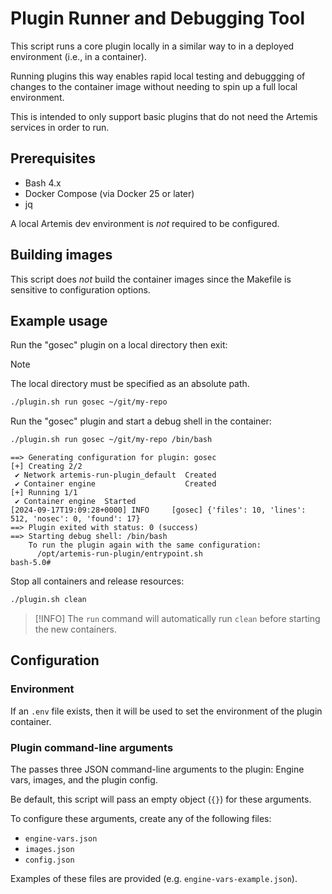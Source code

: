 # Plugin Runner and Debugging Tool

This script runs a core plugin locally in a similar way to in a deployed environment (i.e., in a container).

Running plugins this way enables rapid local testing and debuggging of changes to the container image without needing to spin up a full local environment.

This is intended to only support basic plugins that do not need the Artemis services in order to run.

## Prerequisites

* Bash 4.x
* Docker Compose (via Docker 25 or later)
* jq

A local Artemis dev environment is *not* required to be configured.

## Building images

This script does *not* build the container images since the Makefile is sensitive to configuration options.

## Example usage

Run the "gosec" plugin on a local directory then exit:

> [!NOTE]
> The local directory must be specified as an absolute path.

```bash
./plugin.sh run gosec ~/git/my-repo
```

Run the "gosec" plugin and start a debug shell in the container:

```bash
./plugin.sh run gosec ~/git/my-repo /bin/bash
```

```text
==> Generating configuration for plugin: gosec
[+] Creating 2/2
 ✔ Network artemis-run-plugin_default  Created
 ✔ Container engine                    Created
[+] Running 1/1
 ✔ Container engine  Started
[2024-09-17T19:09:28+0000] INFO     [gosec] {'files': 10, 'lines': 512, 'nosec': 0, 'found': 17}
==> Plugin exited with status: 0 (success)
==> Starting debug shell: /bin/bash
    To run the plugin again with the same configuration:
      /opt/artemis-run-plugin/entrypoint.sh
bash-5.0#
```

Stop all containers and release resources:

```bash
./plugin.sh clean
```

> [!INFO]
> The `run` command will automatically run `clean` before starting the new containers.

## Configuration

### Environment

If an `.env` file exists, then it will be used to set the environment of the plugin container.

### Plugin command-line arguments

The passes three JSON command-line arguments to the plugin: Engine vars, images, and the plugin config.

Be default, this script will pass an empty object (`{}`) for these arguments.

To configure these arguments, create any of the following files:

* `engine-vars.json`
* `images.json`
* `config.json`

Examples of these files are provided (e.g. `engine-vars-example.json`).
